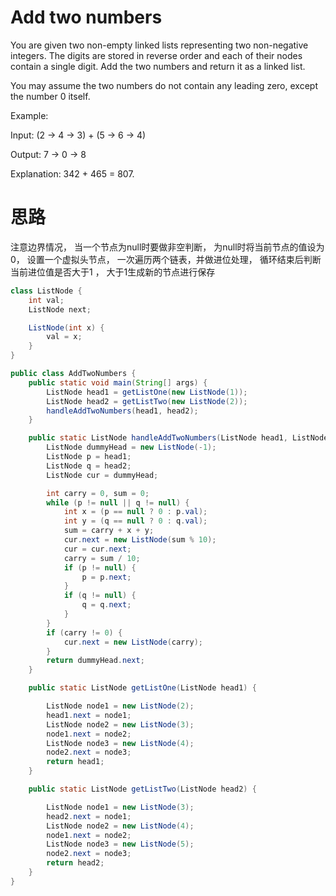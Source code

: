 # Add two numbers
You are given two non-empty linked lists representing two non-negative integers. The digits are stored in reverse order and each of their nodes contain a single digit. Add the two numbers and return it as a linked list.

You may assume the two numbers do not contain any leading zero, except the number 0 itself.

Example:

Input: (2 -> 4 -> 3) + (5 -> 6 -> 4)

Output: 7 -> 0 -> 8

Explanation: 342 + 465 = 807.


# 思路

注意边界情况， 当一个节点为null时要做非空判断， 为null时将当前节点的值设为0，
设置一个虚拟头节点， 一次遍历两个链表，并做进位处理， 循环结束后判断当前进位值是否大于1
， 大于1生成新的节点进行保存

```java
class ListNode {
    int val;
    ListNode next;

    ListNode(int x) {
        val = x;
    }
}

public class AddTwoNumbers {
    public static void main(String[] args) {
        ListNode head1 = getListOne(new ListNode(1));
        ListNode head2 = getListTwo(new ListNode(2));
        handleAddTwoNumbers(head1, head2);
    }

    public static ListNode handleAddTwoNumbers(ListNode head1, ListNode head2) {
        ListNode dummyHead = new ListNode(-1);
        ListNode p = head1;
        ListNode q = head2;
        ListNode cur = dummyHead;

        int carry = 0, sum = 0;
        while (p != null || q != null) {
            int x = (p == null ? 0 : p.val);
            int y = (q == null ? 0 : q.val);
            sum = carry + x + y;
            cur.next = new ListNode(sum % 10);
            cur = cur.next;
            carry = sum / 10;
            if (p != null) {
                p = p.next;
            }
            if (q != null) {
                q = q.next;
            }
        }
        if (carry != 0) {
            cur.next = new ListNode(carry);
        }
        return dummyHead.next;
    }

    public static ListNode getListOne(ListNode head1) {

        ListNode node1 = new ListNode(2);
        head1.next = node1;
        ListNode node2 = new ListNode(3);
        node1.next = node2;
        ListNode node3 = new ListNode(4);
        node2.next = node3;
        return head1;
    }

    public static ListNode getListTwo(ListNode head2) {

        ListNode node1 = new ListNode(3);
        head2.next = node1;
        ListNode node2 = new ListNode(4);
        node1.next = node2;
        ListNode node3 = new ListNode(5);
        node2.next = node3;
        return head2;
    }
}

```